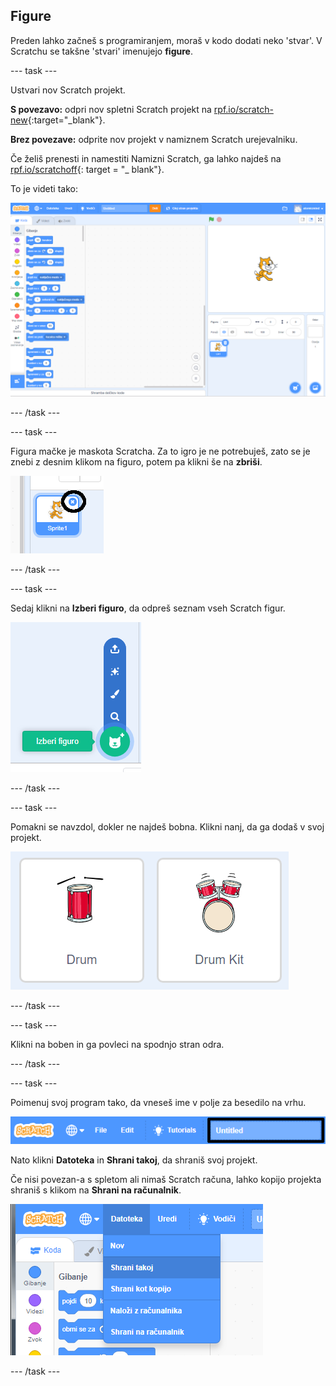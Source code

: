 ## Figure

Preden lahko začneš s programiranjem, moraš v kodo dodati neko 'stvar'. V Scratchu se takšne 'stvari' imenujejo **figure**.

\--- task \---

Ustvari nov Scratch projekt.

**S povezavo:** odpri nov spletni Scratch projekt na [rpf.io/scratch-new](http://rpf.io/scratch-new){:target="_blank"}.

**Brez povezave:** odprite nov projekt v namiznem Scratch urejevalniku.

Če želiš prenesti in namestiti Namizni Scratch, ga lahko najdeš na [rpf.io/scratchoff](http://rpf.io/scratchoff){: target = "_ blank"}.

To je videti tako:

![posnetek zaslona](images/band-scratch.png)

\--- /task \---

\--- task \---

Figura mačke je maskota Scratcha. Za to igro je ne potrebuješ, zato se je znebi z desnim klikom na figuro, potem pa klikni še na **zbriši**.

![posnetek zaslona](images/band-delete-annotated.png)

\--- /task \---

\--- task \---

Sedaj klikni na **Izberi figuro**, da odpreš seznam vseh Scratch figur.

![posnetek zaslona](images/band-sprite-library.png)

\--- /task \---

\--- task \---

Pomakni se navzdol, dokler ne najdeš bobna. Klikni nanj, da ga dodaš v svoj projekt.

![posnetek zaslona](images/band-sprite-drum.png)

\--- /task \---

\--- task \---

Klikni na boben in ga povleci na spodnjo stran odra.

\--- /task \---

\--- task \---

Poimenuj svoj program tako, da vneseš ime v polje za besedilo na vrhu.

![ime](images/band-name-annotated.png)

Nato klikni **Datoteka** in **Shrani takoj**, da shraniš svoj projekt.

Če nisi povezan-a s spletom ali nimaš Scratch računa, lahko kopijo projekta shraniš s klikom na **Shrani na računalnik**.

![posnetek zaslona](images/band-save.png)

\--- /task \---